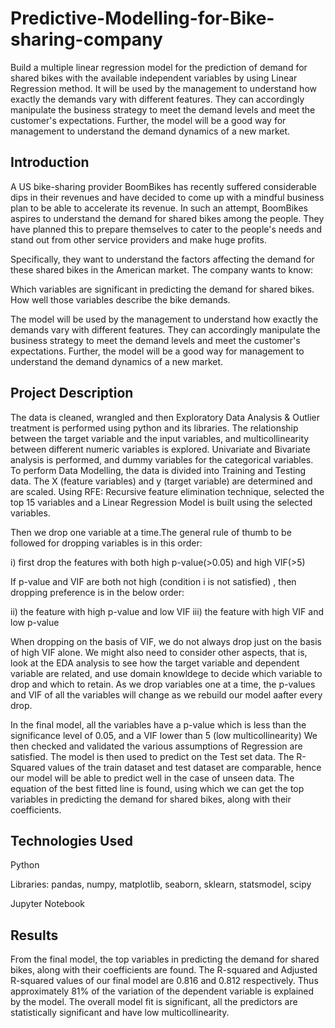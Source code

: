 # Predictive-Modelling-for-Bike-sharing-company
Build a multiple linear regression model for the prediction of demand for shared bikes with the available independent variables by using Linear Regression method. It will be used by the management to understand how exactly the demands vary with different features. They can accordingly manipulate the business strategy to meet the demand levels and meet the customer's expectations. Further, the model will be a good way for management to understand the demand dynamics of a new market.

## Introduction
A US bike-sharing provider BoomBikes has recently suffered considerable dips in their revenues and have decided to come up with a mindful business plan to be able to accelerate its revenue. In such an attempt, BoomBikes aspires to understand the demand for shared bikes among the people. They have planned this to prepare themselves to cater to the people's needs and stand out from other service providers and make huge profits.

Specifically, they want to understand the factors affecting the demand for these shared bikes in the American market. The company wants to know:

Which variables are significant in predicting the demand for shared bikes.
How well those variables describe the bike demands.

The model will be used by the management to understand how exactly the demands vary with different features. They can accordingly manipulate the business strategy to meet the demand levels and meet the customer's expectations. Further, the model will be a good way for management to understand the demand dynamics of a new market.

## Project Description
The data is cleaned, wrangled and then Exploratory Data Analysis & Outlier treatment is performed using python and its libraries. The relationship between the target variable and the input variables, and multicollinearity between different numeric variables is explored. Univariate and Bivariate analysis is performed, and dummy variables for the categorical variables. To perform Data Modelling, the data is divided into Training and Testing data. The X (feature variables) and y (target variable) are determined and are scaled. Using RFE: Recursive feature elimination technique, selected the top 15 variables and a Linear Regression Model is built using the selected variables. 

Then we drop one variable at a time.The general rule of thumb to be followed for dropping variables is in this order:

   i) first drop the features with both high p-value(>0.05) and high VIF(>5) 

   If p-value and VIF are both not high (condition i is not satisfied) , then dropping preference is in the below order:

   ii) the feature with high p-value and low VIF
   iii) the feature with high VIF and low p-value

When dropping on the basis of VIF, we do not always drop just on the basis of high VIF alone. We might also need to consider other aspects, that is, look at the EDA analysis to see how the target variable and dependent variable are related, and use domain knowldege to decide which variable to drop and which to retain. As we drop variables one at a time, the p-values and VIF of all the variables will change as we rebuild our model aafter every drop.

In the final model, all the variables have a p-value which is less than the significance level of 0.05, and a VIF lower than 5 (low multicollinearity)
We then checked and validated the various assumptions of Regression are satisfied. The model is then used to predict on the Test set data. 
The R-Squared values of the train dataset and test dataset are comparable, hence our model will be able to predict well in the case of unseen data.
The equation of the best fitted line is found, using which we can get the top variables in predicting the demand for shared bikes, along with their coefficients.

## Technologies Used
Python

Libraries: pandas, numpy, matplotlib, seaborn, sklearn, statsmodel, scipy

Jupyter Notebook

## Results

From the final model, the top variables in predicting the demand for shared bikes, along with their coefficients are found. The R-squared and Adjusted R-squared values of our final model are 0.816 and 0.812 respectively. Thus approximately 81% of the variation of the dependent variable is explained by the model.  The overall model fit is significant,  all the predictors are statistically significant and have low multicollinearity.
